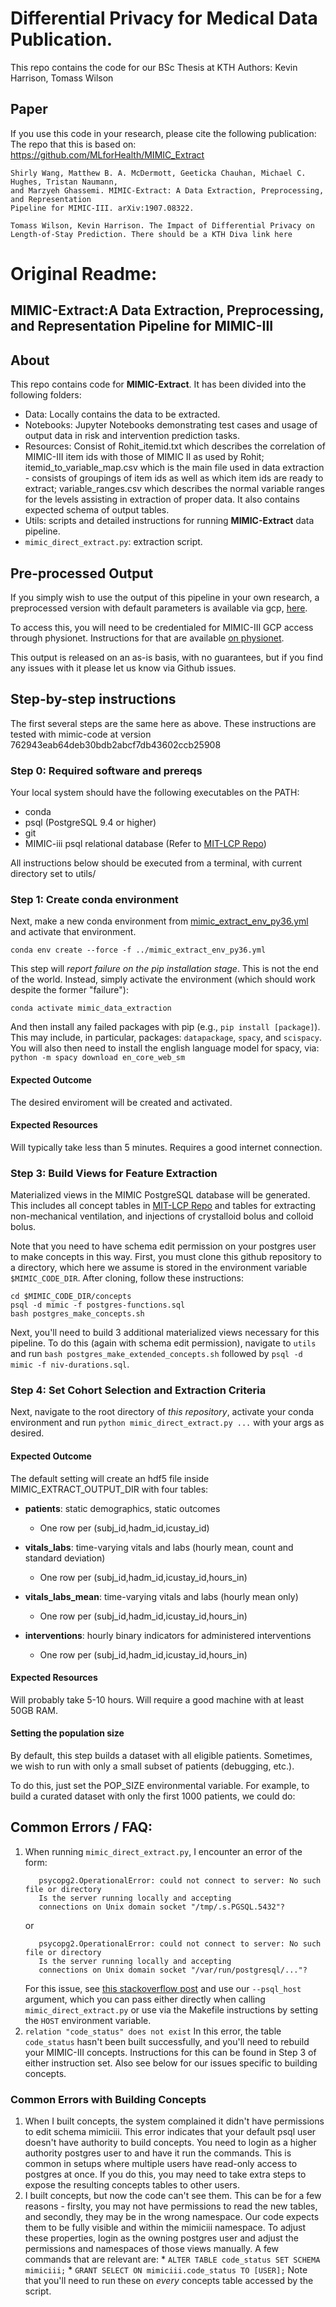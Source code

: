 # Differential Privacy for Medical Data Publication.

This repo contains the code for our BSc Thesis at KTH
Authors: Kevin Harrison, Tomass Wilson

## Paper
If you use this code in your research, please cite the following publication:
The repo that this is based on:
https://github.com/MLforHealth/MIMIC_Extract

```
Shirly Wang, Matthew B. A. McDermott, Geeticka Chauhan, Michael C. Hughes, Tristan Naumann, 
and Marzyeh Ghassemi. MIMIC-Extract: A Data Extraction, Preprocessing, and Representation 
Pipeline for MIMIC-III. arXiv:1907.08322. 
```

```
Tomass Wilson, Kevin Harrison. The Impact of Differential Privacy on Length-of-Stay Prediction. There should be a KTH Diva link here
```

# Original Readme:
## **MIMIC-Extract**:A Data Extraction, Preprocessing, and Representation Pipeline for MIMIC-III

## About
This repo contains code for **MIMIC-Extract**. It has been divided into the following folders:
* Data: Locally contains the data to be extracted.
* Notebooks: Jupyter Notebooks demonstrating test cases and usage of output data in risk and intervention prediction tasks.
* Resources: Consist of Rohit_itemid.txt which describes the correlation of MIMIC-III item ids with those of MIMIC II as used by Rohit; itemid_to_variable_map.csv which is the main file used in data extraction - consists of groupings of item ids as well as which item ids are ready to extract; variable_ranges.csv which describes the normal variable ranges for the levels assisting in extraction of proper data. It also contains expected schema of output tables.
* Utils: scripts and detailed instructions for running **MIMIC-Extract** data pipeline.
* `mimic_direct_extract.py`: extraction script. 

## Pre-processed Output
If you simply wish to use the output of this pipeline in your own research, a preprocessed version with
default parameters is available via gcp,
[here](https://console.cloud.google.com/storage/browser/mimic_extract).

To access this, you will need to be credentialed for MIMIC-III GCP access through physionet. Instructions for
that are available [on physionet](https://mimic.physionet.org/gettingstarted/cloud/).

This output is released on an as-is basis, with no guarantees, but if you find any issues with it please let
us know via Github issues.

## Step-by-step instructions
The first several steps are the same here as above. These instructions are tested with mimic-code at version
762943eab64deb30bdb2abcf7db43602ccb25908

### Step 0: Required software and prereqs

Your local system should have the following executables on the PATH:

* conda
* psql (PostgreSQL 9.4 or higher)
* git
* MIMIC-iii psql relational database (Refer to [MIT-LCP Repo](https://github.com/MIT-LCP/mimic-code))

All instructions below should be executed from a terminal, with current directory set to utils/

### Step 1: Create conda environment

Next, make a new conda environment from [mimic_extract_env_py36.yml](../mimic_extract_env_py36.yml) and
activate that environment.

```
conda env create --force -f ../mimic_extract_env_py36.yml
```

This step will _report failure on the pip installation stage_. This is not the end of the world. Instead,
simply activate the environment (which should work despite the former "failure"):

```
conda activate mimic_data_extraction
```

And then install any failed packages with pip (e.g., `pip install [package]`). This may include, in
particular, packages: `datapackage`, `spacy`, and `scispacy`.
You will also then need to install the english language model for spacy, via:
`python -m spacy download en_core_web_sm`

#### Expected Outcome

The desired enviroment will be created and activated.

#### Expected Resources

Will typically take less than 5 minutes.
Requires a good internet connection.

### Step 3: Build Views for Feature Extraction

Materialized views in the MIMIC PostgreSQL database will be generated.
This includes all concept tables in [MIT-LCP Repo](https://github.com/MIT-LCP/mimic-code) and tables for
extracting non-mechanical ventilation, and injections of crystalloid bolus and colloid bolus.

Note that you need to have schema edit permission on your postgres user to make concepts in this way. First,
you must clone this github repository to a directory, which here we assume is stored in the environment
variable `$MIMIC_CODE_DIR`. After cloning, follow these instructions:

```
cd $MIMIC_CODE_DIR/concepts
psql -d mimic -f postgres-functions.sql
bash postgres_make_concepts.sh
```

Next, you'll need to build 3 additional materialized views necessary for this pipeline. To do this (again with
schema edit permission), navigate to `utils` and run `bash postgres_make_extended_concepts.sh` followed by
`psql -d mimic -f niv-durations.sql`.

### Step 4: Set Cohort Selection and Extraction Criteria

Next, navigate to the root directory of _this repository_, activate your conda environment and run
`python mimic_direct_extract.py ...` with your args as desired.

#### Expected Outcome

The default setting will create an hdf5 file inside MIMIC_EXTRACT_OUTPUT_DIR with four tables:
* **patients**: static demographics, static outcomes
  * One row per (subj_id,hadm_id,icustay_id)

* **vitals_labs**: time-varying vitals and labs (hourly mean, count and standard deviation)
  * One row per (subj_id,hadm_id,icustay_id,hours_in)

* **vitals_labs_mean**: time-varying vitals and labs (hourly mean only)
  * One row per (subj_id,hadm_id,icustay_id,hours_in)

* **interventions**: hourly binary indicators for administered interventions
  * One row per (subj_id,hadm_id,icustay_id,hours_in)


#### Expected Resources

Will probably take 5-10 hours.
Will require a good machine with at least 50GB RAM.

#### Setting the population size

By default, this step builds a dataset with all eligible patients. Sometimes, we wish to run with only a small subset of patients (debugging, etc.).

To do this, just set the POP_SIZE environmental variable. For example, to build a curated dataset with only the first 1000 patients, we could do:


## Common Errors / FAQ:
  1. When running `mimic_direct_extract.py`, I encounter an error of the form: 
     ```
        psycopg2.OperationalError: could not connect to server: No such file or directory
        Is the server running locally and accepting
        connections on Unix domain socket "/tmp/.s.PGSQL.5432"?
     ```
     or
     ```
        psycopg2.OperationalError: could not connect to server: No such file or directory
        Is the server running locally and accepting
        connections on Unix domain socket "/var/run/postgresql/..."?
     ```
     For this issue, see [this stackoverflow
     post](https://stackoverflow.com/questions/5500332/cant-connect-the-postgresql-with-psycopg2) and use our
     `--psql_host` argument, which you can pass either directly when calling `mimic_direct_extract.py` or use
     via the Makefile instructions by setting the `HOST` environment variable.
  2. `relation "code_status" does not exist`
     In this error, the table `code_status` hasn't been built successfully, and you'll need to rebuild your
     MIMIC-III concepts. Instructions for this can be found in Step 3 of either instruction set. Also see
     below for our issues specific to building concepts.

### Common Errors with Building Concepts
  1. When I built concepts, the system complained it didn't have permissions to edit schema mimiciii. This
     error indicates that your default psql user doesn't have authority to build concepts. You need to login
     as a higher authority postgres user to and have it run the commands. This is common in setups where
     multiple users have read-only access to postgres at once. If you do this, you may need to take extra
     steps to expose the resulting concepts tables to other users.
  2. I built concepts, but now the code can't see them. This can be for a few reasons - firslty, you may not
     have permissions to read the new tables, and secondly, they may be in the wrong namespace. Our code
     expects them to be fully visible and within the mimiciii namespace. To adjust these properties, login as
     the owning postgres user and adjust the permissions and namespaces of those views manually. A few
     commands that are relevant are:
    * `ALTER TABLE code_status SET SCHEMA mimiciii;`
    * `GRANT SELECT ON mimiciii.code_status TO [USER];`
    Note that you'll need to run these on _every_ concepts table accessed by the script.
